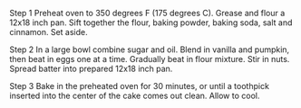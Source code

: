 Step 1
Preheat oven to 350 degrees F (175 degrees C). Grease and flour a 12x18 inch pan. Sift together the flour, baking powder, baking soda, salt and cinnamon. Set aside.

Step 2
In a large bowl combine sugar and oil. Blend in vanilla and pumpkin, then beat in eggs one at a time. Gradually beat in flour mixture. Stir in nuts. Spread batter into prepared 12x18 inch pan.

Step 3
Bake in the preheated oven for 30 minutes, or until a toothpick inserted into the center of the cake comes out clean. Allow to cool.